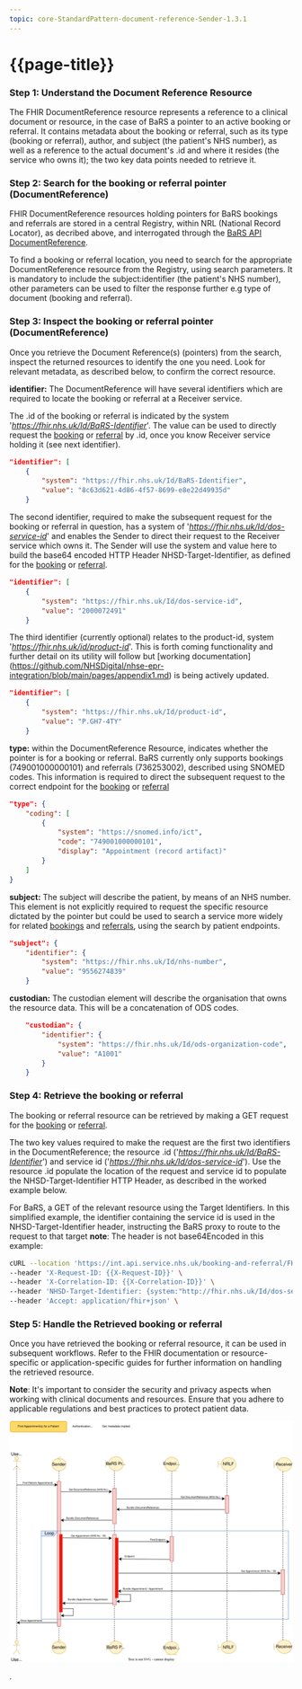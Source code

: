 ```yaml
---
topic: core-StandardPattern-document-reference-Sender-1.3.1
---
```


# {{page-title}}

### Step 1: Understand the Document Reference Resource
The FHIR DocumentReference resource represents a reference to a clinical document or resource, in the case of BaRS a pointer to an active booking or referral. It contains metadata about the booking or referral, such as its type (booking or referral), author, and subject (the patient's NHS number), as well as a reference to the actual document's .id and where it resides (the service who owns it); the two key data points needed to retrieve it. 

### Step 2: Search for the booking or referral pointer (DocumentReference)
FHIR DocumentReference resources holding pointers for BaRS bookings and referrals are stored in a central Registry, within NRL (National Record Locator), as decribed above, and interrogated through the [BaRS API DocumentReference](https://digital.nhs.uk/developer/api-catalogue/booking-and-referral-fhir/v1.3.0#get-/DocumentReference).

To find a booking or referral location, you need to search for the appropriate DocumentReference resource from the Registry, using search parameters. It is mandatory to include the subject:identifier (the patient's NHS number), other parameters can be used to filter the response further e.g type of document (booking and referral). 

### Step 3: Inspect the booking or referral pointer (DocumentReference)
Once you retrieve the Document Reference(s) (pointers) from the search, inspect the returned resources to identify the one you need. Look for relevant metadata, as described below, to confirm the correct resource.

**identifier:** The DocumentReference will have several identifiers which are required to locate the booking or referral at a Receiver service.

The .id of the booking or referral is indicated by the system '*https://fhir.nhs.uk/Id/BaRS-Identifier*'. The value can be used to directly request the [booking](https://digital.nhs.uk/developer/api-catalogue/booking-and-referral-fhir/v1.3.0#get-/Appointment/-id-) or [referral](https://digital.nhs.uk/developer/api-catalogue/booking-and-referral-fhir/v1.3.0#get-/ServiceRequest/-id-) by .id, once you know Receiver service holding it (see next identifier).

```json
"identifier": [
	{
		"system": "https://fhir.nhs.uk/Id/BaRS-Identifier",
		"value": "8c63d621-4d86-4f57-8699-e8e22d49935d"
	}
```

The second identifier, required to make the subsequent request for the booking or referral in question, has a system of '*https://fhir.nhs.uk/Id/dos-service-id*' and enables the Sender to direct their request to the Receiver service which owns it. The Sender will use the system and value here to build the base64 encoded HTTP Header NHSD-Target-Identifier, as defined for the [booking](https://digital.nhs.uk/developer/api-catalogue/booking-and-referral-fhir/v1.3.0#get-/Appointment/-id-) or [referral](https://digital.nhs.uk/developer/api-catalogue/booking-and-referral-fhir/v1.3.0#get-/ServiceRequest/-id-).

```json
"identifier": [
	{
		"system": "https://fhir.nhs.uk/Id/dos-service-id",
		"value": "2000072491"
	}
```

The third identifier (currently optional) relates to the product-id, system '*https://fhir.nhs.uk/id/product-id*'. This is forth coming functionality and further detail on its utility will follow but [working documentation] (https://github.com/NHSDigital/nhse-epr-integration/blob/main/pages/appendix1.md) is being actively updated.

```json
"identifier": [
	{
		"system": "https://fhir.nhs.uk/Id/product-id",
		"value": "P.GH7-4TY"
	}
```

**type:** within the DocumentReference Resource, indicates whether the pointer is for a booking or referral. BaRS currently only supports bookings (749001000000101) and referrals (736253002), described using SNOMED codes. This information is required to direct the subsequent request to the correct endpoint for the [booking](https://digital.nhs.uk/developer/api-catalogue/booking-and-referral-fhir/v1.3.0#get-/Appointment/-id-) or [referral](https://digital.nhs.uk/developer/api-catalogue/booking-and-referral-fhir/v1.3.0#get-/ServiceRequest/-id-)

```json
"type": {
	"coding": [
		{
			"system": "https://snomed.info/ict",
			"code": "749001000000101",
			"display": "Appointment (record artifact)"
		}
	]
}
```

**subject:** The subject will describe the patient, by means of an NHS number. This element is not explicitly required to request the specific resource dictated by the pointer but could be used to search a service more widely for related [bookings](https://digital.nhs.uk/developer/api-catalogue/booking-and-referral-fhir/v1.3.0#get-/Appointment) and [referrals](https://digital.nhs.uk/developer/api-catalogue/booking-and-referral-fhir/v1.3.0#get-/ServiceRequest), using the search by patient endpoints. 

```json
"subject": {
	"identifier": {
		"system": "https://fhir.nhs.uk/Id/nhs-number",
		"value": "9556274839"
	}
```

**custodian:** The custodian element will describe the organisation that owns the resource data. This will be a concatenation of ODS codes. 

```json
	"custodian": {
		"identifier": {
			"system": "https://fhir.nhs.uk/Id/ods-organization-code",
			"value": "A1001"
		}
	}
```

### Step 4: Retrieve the booking or referral
The booking or referral resource can be retrieved by making a GET request for the [booking](https://digital.nhs.uk/developer/api-catalogue/booking-and-referral-fhir/v1.3.0#get-/Appointment/-id-) or [referral](https://digital.nhs.uk/developer/api-catalogue/booking-and-referral-fhir/v1.3.0#get-/ServiceRequest/-id-). 

The two key values required to make the request are the first two identifiers in the DocumentReference;  the resource .id ('*https://fhir.nhs.uk/Id/BaRS-Identifier*') and service id ('*https://fhir.nhs.uk/Id/dos-service-id*'). Use the resource .id populate the location of the request and service id to populate the NHSD-Target-Identifier HTTP Header, as described in the worked example below.  

For BaRS, a GET of the relevant resource using the Target Identifiers. In this simplified example, the identifier containing the service id is used in the NHSD-Target-Identifier header, instructing the BaRS proxy to route to the request to that target  **note**: The header is not base64Encoded in this example:

```bash
cURL --location 'https://int.api.service.nhs.uk/booking-and-referral/FHIR/R4/Appointment/8c63d621-4d86-4f57-8699-e8e22d49935d' \
--header 'X-Request-ID: {{X-Request-ID}}' \
--header 'X-Correlation-ID: {{X-Correlation-ID}}' \
--header 'NHSD-Target-Identifier: {system:"http://fhir.nhs.uk/Id/dos-service-id", value:"111111111"}' \
--header 'Accept: application/fhir+json' \
```

### Step 5: Handle the Retrieved booking or referral
Once you have retrieved the booking or referral resource, it can be used in subsequent workflows. Refer to the FHIR documentation or resource-specific or application-specific guides for further information on handling the retrieved resource.

**Note**: It's important to consider the security and privacy aspects when working with clinical documents and resources. Ensure that you adhere to applicable regulations and best practices to protect patient data.

<a href="https://raw.githubusercontent.com/NHSDigital/NHSDigital-FHIR-BookingAndReferrals/main/BaRS-Images/DocumentReference/BaRS_NRL_Search_Sequence-1.1.0.svg" target="_blank">
<img src="https://raw.githubusercontent.com/NHSDigital/NHSDigital-FHIR-BookingAndReferrals/main/BaRS-Images/DocumentReference/BaRS_NRL_Search_Sequence-1.1.0.svg" ></img></a>

.

